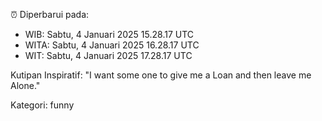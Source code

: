 ⏰ Diperbarui pada:
- WIB: Sabtu, 4 Januari 2025 15.28.17 UTC
- WITA: Sabtu, 4 Januari 2025 16.28.17 UTC
- WIT: Sabtu, 4 Januari 2025 17.28.17 UTC

Kutipan Inspiratif:
"I want some one to give me a Loan and then leave me Alone."


Kategori: funny

